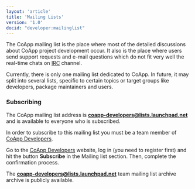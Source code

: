 ```yaml
---
layout: 'article'
title: 'Mailing Lists'
version: '1.0'
docid: "developer:mailinglist"
---
```


The CoApp mailing list is the place where most of the detailed discussions about CoApp project development occur. It also is the place where users send support requests and e-mail questions which do not fit very well the real-time chats on [IRC](/developers/irc.html) channel.

Currently, there is only one mailing list dedicated to CoApp. In future, it may split into several lists, specific to certain topics or target groups like developers, package maintainers and users.

### Subscribing

The CoApp mailing list address is **coapp-developers@lists.launchpad.net** and is available to everyone who is subscribed.

In order to subscribe to this mailing list you must be a team member of [CoApp Developers](https://launchpad.net/~coapp-developers).

Go to the [CoApp Developers](https://launchpad.net/~coapp-developers) website, log in (you need to register first) and hit the button **Subscribe** in the Mailing list section. Then, complete the confirmation process.

The **coapp-developers@lists.launchpad.net** team mailing list archive archive is publicly available.


